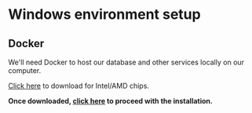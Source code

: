 # Windows environment setup

## Docker

We'll need Docker to host our database and other services locally on our computer.

[Click here](https://desktop.docker.com/win/main/amd64/Docker%20Desktop%20Installer.exe) to download for Intel/AMD chips.

**Once downloaded, [click here](https://docs.docker.com/desktop/install/windows-install/#install-interactively) to proceed with the installation.**
